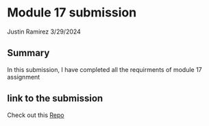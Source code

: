 # Module 17 submission
Justin Ramirez 
3/29/2024 

## Summary 
In this submission, I have completed all the requirments of module 17 assignment 

## link to the submission
Check out this [Repo](https://github.com/justinravenwolfe/happymodule17)
